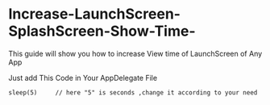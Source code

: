 # Increase-LaunchScreen-SplashScreen-Show-Time-
This guide will show you how to increase View time of LaunchScreen of Any App


Just add This Code in Your AppDelegate File

```
sleep(5)     // here "5" is seconds ,change it according to your need
